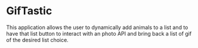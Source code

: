 # GifTastic
This application allows the user to dynamically add animals to a list and to have that list button to interact with an photo API and bring back a list of gif of the desired list choice.
